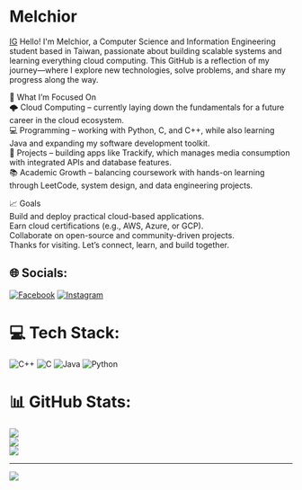 # Melchior
[IG](https://www.instagram.com/melchiorfils?igsh=ZXhpNzR6dWdxa3hs&utm_source=qr)
Hello! I'm Melchior, a Computer Science and Information Engineering student based in Taiwan, passionate about building scalable systems and learning everything cloud computing. This GitHub is a reflection of my journey—where I explore new technologies, solve problems, and share my progress along the way.<br>

🚀 What I’m Focused On<br>
🌩️ Cloud Computing – currently laying down the fundamentals for a future career in the cloud ecosystem.<br>
💻 Programming – working with Python, C, and C++, while also learning Java and expanding my software development toolkit.<br>
📘 Projects – building apps like Trackify, which manages media consumption with integrated APIs and database features.<br>
📚 Academic Growth – balancing coursework with hands-on learning through LeetCode, system design, and data engineering projects.<br>

📈 Goals<br>
Build and deploy practical cloud-based applications.<br>
Earn cloud certifications (e.g., AWS, Azure, or GCP).<br>
Collaborate on open-source and community-driven projects.<br>
Thanks for visiting. Let’s connect, learn, and build together.<br>


## 🌐 Socials:
[![Facebook](https://img.shields.io/badge/Facebook-%231877F2.svg?logo=Facebook&logoColor=white)](https://facebook.com/MelchiorRemilien) [![Instagram](https://img.shields.io/badge/Instagram-%23E4405F.svg?logo=Instagram&logoColor=white)](https://instagram.com/melchiorfils) 

# 💻 Tech Stack:
![C++](https://img.shields.io/badge/c++-%2300599C.svg?style=for-the-badge&logo=c%2B%2B&logoColor=white) ![C](https://img.shields.io/badge/c-%2300599C.svg?style=for-the-badge&logo=c&logoColor=white) ![Java](https://img.shields.io/badge/java-%23ED8B00.svg?style=for-the-badge&logo=openjdk&logoColor=white) ![Python](https://img.shields.io/badge/python-3670A0?style=for-the-badge&logo=python&logoColor=ffdd54)
# 📊 GitHub Stats:
![](https://github-readme-stats.vercel.app/api?username=MelchiorRM&theme=dark&hide_border=false&include_all_commits=false&count_private=false)<br/>
![](https://nirzak-streak-stats.vercel.app/?user=MelchiorRM&theme=dark&hide_border=false)<br/>
![](https://github-readme-stats.vercel.app/api/top-langs/?username=MelchiorRM&theme=dark&hide_border=false&include_all_commits=false&count_private=false&layout=compact)

---
[![](https://visitcount.itsvg.in/api?id=MelchiorRM&icon=0&color=0)](https://visitcount.itsvg.in)

<!-- Proudly created with GPRM ( https://gprm.itsvg.in ) -->
